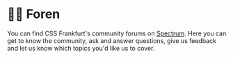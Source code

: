 # :woman_juggling: Foren

You can find CSS Frankfurt's community forums on [Spectrum](https://spectrum.chat/cssfrankfurt). Here you can get to know the community, ask and answer questions, give us feedback and let us know which topics you'd like us to cover.

<!-- TODO: Add forum screenshot -->
